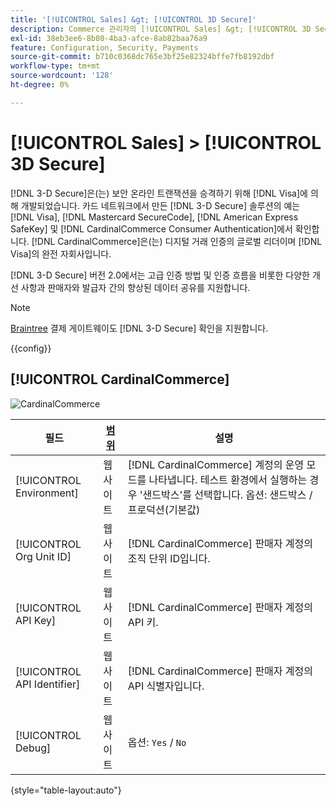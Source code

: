 ```yaml
---
title: '[!UICONTROL Sales] &gt; [!UICONTROL 3D Secure]'
description: Commerce 관리자의 [!UICONTROL Sales] &gt; [!UICONTROL 3D Secure] 페이지에서 구성 설정을 검토하십시오.
exl-id: 38eb3ee6-8b80-4ba3-afce-8ab82baa76a9
feature: Configuration, Security, Payments
source-git-commit: b710c0368dc765e3bf25e82324bffe7fb8192dbf
workflow-type: tm+mt
source-wordcount: '128'
ht-degree: 0%

---
```


# [!UICONTROL Sales] > [!UICONTROL 3D Secure]

[!DNL 3-D Secure]은(는) 보안 온라인 트랜잭션을 승격하기 위해 [!DNL Visa]에 의해 개발되었습니다. 카드 네트워크에서 만든 [!DNL 3-D Secure] 솔루션의 예는 [!DNL Visa], [!DNL Mastercard SecureCode], [!DNL American Express SafeKey] 및 [!DNL CardinalCommerce Consumer Authentication]에서 확인합니다. [!DNL CardinalCommerce]은(는) 디지털 거래 인증의 글로벌 리더이며 [!DNL Visa]의 완전 자회사입니다.

[!DNL 3-D Secure] 버전 2.0에서는 고급 인증 방법 및 인증 흐름을 비롯한 다양한 개선 사항과 판매자와 발급자 간의 향상된 데이터 공유를 지원합니다.

>[!NOTE]
>
>[Braintree](../../stores-purchase/braintree.md) 결제 게이트웨이도 [!DNL 3-D Secure] 확인을 지원합니다.

{{config}}

## [!UICONTROL CardinalCommerce]

![CardinalCommerce](./assets/3d-secure-cardinalcommerce.png)<!-- zoom -->

| 필드 | [범위](../../getting-started/websites-stores-views.md#scope-settings) | 설명 |
|--- |--- |--- |
| [!UICONTROL Environment] | 웹 사이트 | [!DNL CardinalCommerce] 계정의 운영 모드를 나타냅니다. 테스트 환경에서 실행하는 경우 &#39;샌드박스&#39;를 선택합니다. 옵션: 샌드박스 / 프로덕션(기본값) |
| [!UICONTROL Org Unit ID] | 웹 사이트 | [!DNL CardinalCommerce] 판매자 계정의 조직 단위 ID입니다. |
| [!UICONTROL API Key] | 웹 사이트 | [!DNL CardinalCommerce] 판매자 계정의 API 키. |
| [!UICONTROL API Identifier] | 웹 사이트 | [!DNL CardinalCommerce] 판매자 계정의 API 식별자입니다. |
| [!UICONTROL Debug] | 웹 사이트 | 옵션: `Yes` / `No` |

{style="table-layout:auto"}
